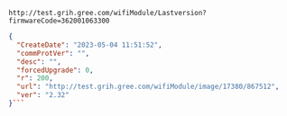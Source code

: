 `http://test.grih.gree.com/wifiModule/Lastversion?firmwareCode=362001063300`

```json
{
  "CreateDate": "2023-05-04 11:51:52",
  "commProtVer": "",
  "desc": "",
  "forcedUpgrade": 0,
  "r": 200,
  "url": "http://test.grih.gree.com/wifiModule/image/17380/867512",
  "ver": "2.32"
}```